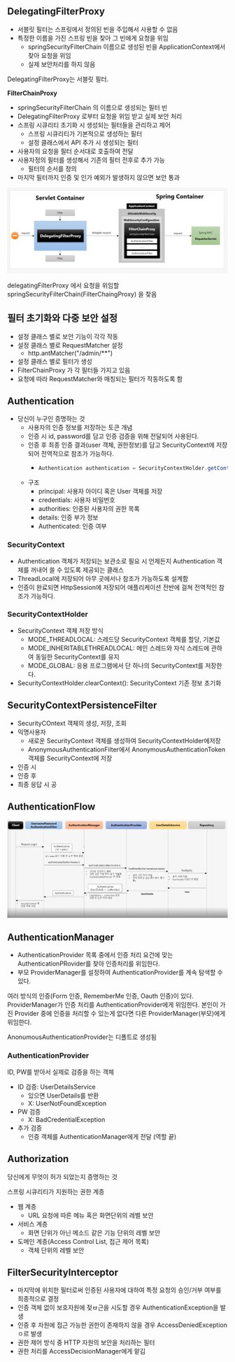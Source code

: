 ## DelegatingFilterProxy
- 서블릿 필터는 스프링에서 정의된 빈을 주입해서 사용할 수 없음
- 특정한 이름을 가진 스프링 빈을  찾아 그 빈에게 요청을 위임
  - springSecurityFilterChain 이름으로 생성된 빈을 ApplicationContext에서 찾아 요청을 위임
  - 실제 보안처리를 하지 않음

DelegatingFilterProxy는 서블릿 필터.

**FilterChainProxy**  
- springSecurityFilterChain 의 이름으로 생성되는 필터 빈
- DelegatingFilterProxy 로부터 요청을 위임 받고 실제 보안 처리
- 스프링 시큐리티 초기화 시 생성되는 필터들을 관리하고 제어
  - 스프링 시큐리티가 기본적으로 생성하는 필터
  - 설정 클래스에서 API 추가 시 생성되는 필터
- 사용자의 요청을 필터 순서대로 호출하여 전달
- 사용자정의 필터를 생성해서 기존의 필터 전후로 추가 가능
  - 필터의 순서를 정의
- 마지막 필터까지 인증 및 인가 예외가 발생하지 않으면 보안 통과

![img.png](images/DelegatingFilterProxy.png)

delegatingFilterProxy 에서 요청을 위임할 springSecurityFilterChain(FilterChaingProxy) 을 찾음

## 필터 초기화와 다중 보안 설정
- 설정 클래스 별로 보안 기능이 각각 작동
- 설정 클래스 별로 RequestMatcher 설정
  - http.antMatcher("/admin/**")
- 설정 클래스 별로 필터가 생성
- FilterChainProxy 가 각 필터들 가지고 있음
- 요청에 따라 RequestMatcher와 매칭되는 필터가 작동하도록 함

## Authentication
- 당신이 누구인 증명하는 것
  - 사용자의 인증 정보를 저장하는 토큰 개념
  - 인증 시 id, password를 담고 인증 검증을 위해 전달되어 사용된다.
  - 인증 후 최종 인증 결과(user 객체, 권한정보)를 담고 SecurityContext에 저장되어 전역적으로 참조가 가능하다.
    - ```java 
      Authentication authentication = SecurityContextHolder.getContext().getAuthentication() 
      ```
  - 구조
    - principal: 사용자 아이디 혹은 User 객체를 저장
    - credentials: 사용자 비밀번호
    - authorities: 인증된 사용자의 권한 목록
    - details: 인증 부가 정보
    - Authenticated: 인증 여부

### SecurityContext
- Authentication 객체가 저장되는 보관소로 필요 시 언제든지 Authentication 객체를 꺼내어 쓸 수 있도록 제공되는 클래스
- ThreadLocal에 저장되어 아무 곳에서나 참조가 가능하도록 설계함
- 인증이 완료되면 HttpSession에 저장되어 애플리케이션 전반에 걸쳐 전역적인 참조가 가능하다.

### SecurityContextHolder
- SecurityContext 객체 저장 방식
  - MODE_THREADLOCAL: 스레드당 SecurityContext 객체를 할당, 기본값
  - MODE_INHERITABLETHREADLOCAL: 메인 스레드와 자식 스레드에 관하여 동일한 SecurityContext를 유지
  - MODE_GLOBAL: 응용 프로그램에서 단 하나의 SecurityContext를 저장한다.
- SecurityContextHolder.clearContext(): SecurityContext 기존 정보 초기화

## SecurityContextPersistenceFilter
- SecurityCOntext 객체의 생성, 저장, 조회
- 익명사용자
  - 새로운 SecurityContext 객체를 생성하여 SecurityContextHolder에저장
  - AnonymousAuthenticationFilter에서 AnonymousAuthenticationToken 객체를 SecurityContext에 저장
- 인증 시
- 인증 후
- 최종 응답 시 공

## AuthenticationFlow
![img.png](images/AuthenticationFlow.png)

## AuthenticationManager
- AuthenticationProvider 목록 중에서 인증 처리 요건에 맞는 AuthenticationPRovider를 찾아 인증처리를 위임한다.
- 부모 ProviderManager를 설정하여 AuthenticationProvider를 계속 탐색할 수 있다.

여러 방식의 인증(Form 인증, RememberMe 인증, Oauth 인증)이 있다.
ProviderManager가 인증 처리를 AuthenticationProvider에게 위임한다.
본인이 가진 Provider 중에 인증을 처리할 수 있는게 없다면 다른 ProviderManager(부모)에게 위임한다.

AnonumousAuthenticationProvider는 디폴트로 생성됨

### AuthenticationProvider
ID, PW를 받아서 실제로 검증을 하는 객체

- ID 검증: UserDetailsService
  - 있으면 UserDetails를 반환
  - X: UserNotFoundException
- PW 검증
  - X: BadCredentialException
- 추가 검증
  - 인증 객체를 AuthenticationManager에게 전달 (역할 끝)

## Authorization
당신에게 무엇이 허가 되었는지 증명하는 것

스프링 시큐리티가 지원하는 권한 계층
- 웹 계층
  - URL 요청에 따른 메뉴 혹은 화면단위의 레벨 보안
- 서비스 계층
  - 화면 단위가 아닌 메소드 같은 기능 단위의 레벨 보안
- 도메인 계층(Access Control List, 접근 제어 목록)
  - 객체 단위의 레벨 보안

## FilterSecurityInterceptor
- 마지막에 위치한 필터로써 인증된 사용자에 대하여 특정 요청의 승인/거부 여부를 최종적으로 결정
- 인증 객체 없이 보호자원에 젖ㅂ근을 시도할 경우 AuthenticationException을 발생
- 인증 후 자원에 접근 가능한 권한이 존재하지 않을 경우 AccessDeniedExceptionㅇ르 발생
- 권한 제어 방식 중 HTTP 자원의 보안을 처리하는 필터
- 권한 처리를 AccessDecisionManager에게 맡김

